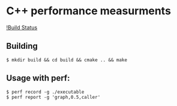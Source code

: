 # C++ performance measurments
[!Build Status](https://travis-ci.org/michal915/Bench.svg?branch=master)

## Building
```
$ mkdir build && cd build && cmake .. && make
```

## Usage with perf: 
```
$ perf record -g ./executable
$ perf report -g 'graph,0.5,caller'
```
